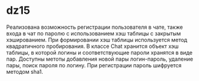 # dz15
Реализована возможность регистрации пользователя в чате, также входа в чат по паролю с использованием хэш таблицы с закрытым хэшированием. 
При формировании хэш таблицы используется метод квадратичного пробирования. 
В классе Chat хранится объект хэш таблицы, в которой логины и соответствующие пароли хранятся в виде пар. 
Доступны метоты добавления новой пары логин-пароль, удаление пары, поиск пароля по логину. 
При регистрации пароль шифруется методом sha1.
